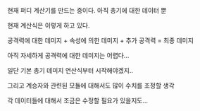 현재 퍼디 계산기를 만드는 중이다.
아직 총기에 대한 데이터 뿐

현재 계산식은 이렇게 하고 있다.

공격력에 대한 데미지 + 속성에 의한 데미지 + 추가 공격력 =  최종 데미지

아직 자세하게 공격력에 대한 데미지는 어렵다...

일단 기본 총기 데미지 연산식부터 시작해야겠지..

그리고 계승자와 관련된 모듈에 대해서도 많이 수치를 조정할 생각

각 데이터들에 대해서 조금은 수정할 필요가 있을지도...